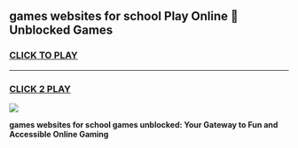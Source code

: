 
## games websites for school Play Online 👋 Unblocked Games
<h3>
<a href="https://news.freeplayer.one?title=games_websites_for_school&ref=17GH">CLICK TO PLAY</a></h3>
<hr>

<h3>
<a href="https://news.freeplayer.one?title=games_websites_for_school&ref=17GH">CLICK 2 PLAY</a>
  
</h3>

<a href="https://news.freeplayer.one?title=games_websites_for_school&ref=17GH/"><img src="https://clearcache.store/games.png"></a>


**games websites for school games unblocked: Your Gateway to Fun and Accessible Online Gaming**
